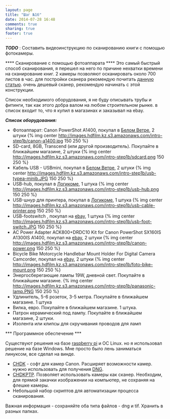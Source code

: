 ```yaml
---
layout: page
title: "Шаг №1б"
date: 2014-07-28 16:48
comments: true
sharing: true
footer: true
---
```

***TODO***
: Составить видеоинструкцию по сканированию книги с помощью фотокамеры.


**** Сканирование с помощью фотоаппарата ****
Это самый быстрый способ сканирования, я перешел на него по причине нехватки времени на сканирование книг. 2 камеры позволяют осканировать около 700 листов в час. для постройки сканера рекомендую почитать [данную статью](http://www.diybookscanner.org/forum/viewtopic.php?f=14&t=2914). очень дешевый сканер, рекомендую начинать с этой конструкции.

Список необходимого оборудования, я не буду описывать трубы и фитинги, так как этого добра валом на любом строительном рынке. в список входит то, что я купил в магазинах и заказывал на ebay.

***Список оборудования:***

*   Фотоаппарат: Canon PowerShot A1400, покупал в [Белом Ветре](http://shop.kz/catalog/multimedia/fotoapparat/fotoapparat-canon-powershot-a1400-black/212609.html), 2 штуки
{% img center http://images.hdfilm.kz.s3.amazonaws.com/intro-step1b/canon-a1400.jpg 150 250 %}
*   SD-card, 8GB, Transcend (или другой производитель). Покупайте в ближайшем магазине, 2 штуки
{% img center http://images.hdfilm.kz.s3.amazonaws.com/intro-step1b/sdcard.png 150 250 %}
*   Кабель USB - USBmini, покупал в [Белом Ветре](http://shop.kz/catalog/others/cabel/kabel-usb-type-a-minib-ship-sh7047g-1-2b-1-2m-rtl/223712.html), 2 штуки
{% img center http://images.hdfilm.kz.s3.amazonaws.com/intro-step1b/usb-typea-minib.JPG 150 250 %}
*   USB-hub, покупал в [Логикоме](http://logycom.kz/catalog/card-readers615/deluxe-duh7001bk/?sphrase_id=193052), 1 штука
{% img center http://images.hdfilm.kz.s3.amazonaws.com/intro-step1b/usb-hub.png 150 250 %}
*   USB-шнур для принтера, покупал в [Логикоме](http://logycom.kz/catalog/for-printers-and-scanners/kabel-hp-original-usb2-0-a-b-hp-5m/?sphrase_id=193053), 1 штука
{% img center http://images.hdfilm.kz.s3.amazonaws.com/intro-step1b/usb-cable-printer.png 150 250 %}
*   USB-footswitch , покупал на [ebay](http://www.ebay.com/itm/290941438527?ssPageName=STRK:MEWNX:IT&_trksid=p3984.m1497.l2649), 1 штука
{% img center http://images.hdfilm.kz.s3.amazonaws.com/intro-step1b/usb-foot-switch.JPG 150 250 %}
*   AC Power Adapter ACK800+DRDC10 Kit for Canon PowerShot SX160IS A1300IS A1400, покупал на [ebay](http://www.ebay.com/itm/360917188630?ssPageName=STRK:MEWNX:IT&_trksid=p3984.m1497.l2649), 2 штуки
{% img center http://images.hdfilm.kz.s3.amazonaws.com/intro-step1b/canon-power.png 150 250 %}
*   Bicycle Bike Motorcycle Handlebar Mount Holder For Digital Camera Camcorder, покупал на [ebay](http://www.ebay.com/itm/350860093071?ssPageName=STRK:MEWNX:IT&_trksid=p3984.m1497.l2649), 2 штуки
{% img center http://images.hdfilm.kz.s3.amazonaws.com/intro-step1b/foto-bike-mount.png 150 250 %}
*   Энергосберегающие лампы 19W, дневной свет. Покупайте в ближайшем магазине.
{% img center http://images.hdfilm.kz.s3.amazonaws.com/intro-step1b/panasonic-lamp.PNG 150 250 %}
*   Удлинитель, 5-6 розеток, 3-5 метра. Покупайте в ближайшем магазине. 1 штука
*   Вилка, евро. Покупайте в ближайшем магазине. 1 штука.
*   Патрон керамический под лампу. Покупайте в ближайшем магазине, 2 штуки.
*   Изолента или клипсы для скручивания проводов для ламп

*** Программное обеспечение ***

Существуют решения на базе [raspberry pi](http://www.raspberrypi.org/) и ОС Linux. но я использовал решение на базе Windows. Мне просто было лень заниматься линуксом, все сделал на винде. 

*   [CHDK](http://chdk.wikia.com/wiki/CHDK) - софт для камер Canon. Расширяет возможности камер. нужно использовать для получения [DNG](http://ru.wikipedia.org/wiki/DNG).
*   [CHDKPTP](https://www.assembla.com/spaces/chdkptp/wiki). Позволяет использовать камеры как сканер. Необходим, для прямой закачки изображении на компьютер, не сохраняя на флешке камеры.
*   Небольшой набор скриптов для автоматизации процесса сканирования.

Важная информация - сохраняйте оба типа файлов - dng и tif. Хранить в разных папках.

